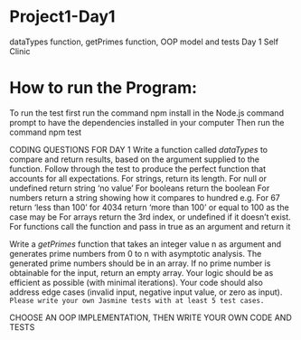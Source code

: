 # Project1-Day1
dataTypes function, getPrimes  function,  OOP model and tests
Day 1 Self Clinic


# How to run the Program:
To run the test first  run the command npm install  in the Node.js command prompt  to have the dependencies installed in your computer
Then run the command npm test






CODING QUESTIONS FOR DAY 1
Write a function called *dataTypes* to compare and return results, based on the argument supplied to the function. Follow through the test to produce the perfect function that accounts for all expectations.
For strings, return its length.
For null or undefined return string ‘no value’
For booleans return the boolean
For numbers return a string showing how it compares to hundred e.g. For 67 return ‘less than 100’ for 4034 return ‘more than 100’ or equal to 100 as the case may be
For arrays return the 3rd index, or undefined if it doesn’t exist.
For functions call the function and pass in true as an argument and return it



Write a *getPrimes* function that takes an integer value n as argument and generates prime numbers from 0 to n with asymptotic analysis.
The generated prime numbers should be in an array.
If no prime number is obtainable for the input, return an empty array.
Your logic should be as efficient as possible (with minimal iterations).
Your code should also address edge cases (invalid input, negative input value, or zero as input).
```    Please write your own Jasmine tests with at least 5 test cases.```



CHOOSE AN OOP IMPLEMENTATION, THEN WRITE YOUR OWN CODE AND TESTS 
